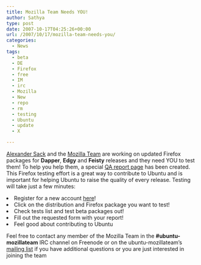 ```yaml
---
title: Mozilla Team Needs YOU!
author: Sathya
type: post
date: 2007-10-17T04:25:26+00:00
url: /2007/10/17/mozilla-team-needs-you/
categories:
  - News
tags:
  - beta
  - DE
  - Firefox
  - free
  - IM
  - irc
  - Mozilla
  - New
  - repo
  - rm
  - testing
  - Ubuntu
  - update
  - X

---
```

[Alexander Sack][1] and the [Mozilla Team][2] are working on updated Firefox packages for **Dapper**, **Edgy** and **Feisty** releases and they need YOU to test them! To help you help them, a special [QA report page][3] has been created. This Firefox testing effort is a great way to contribute to Ubuntu and is important for helping Ubuntu to raise the quality of every release. Testing will take just a few minutes:

<p class="content">
  <li>
    Register for a new account <a href="https://qa.stgraber.org/user/register">here</a>!
  </li>
  <li>
    Click on the distribution and Firefox package you want to test!
  </li>
  <li>
    Check tests list and test beta packages out!
  </li>
  <li>
    Fill out the requested form with your report!
  </li>
  <li>
    Feel good about contributing to Ubuntu
  </li>
  <p>
    Feel free to contact any member of the Mozilla Team in the <strong>#ubuntu-mozillateam</strong> IRC channel on Freenode or on the ubuntu-mozillateam’s <a href="https://lists.ubuntu.com/mailman/listinfo/ubuntu-mozillateam">mailing list</a> if you have additional questions or you are just interested in joining the team
  </p>

 [1]: https://launchpad.net/%7Easac
 [2]: https://launchpad.net/%7Emozillateam
 [3]: https://mozilla.qa.stgraber.org/